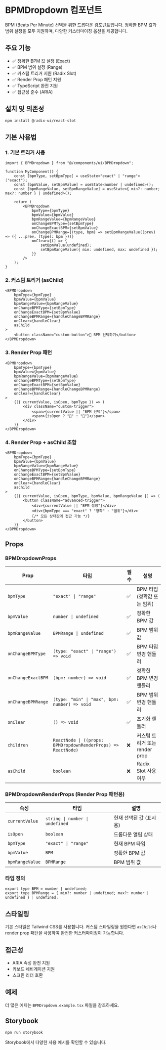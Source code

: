 # BPMDropdown 컴포넌트

BPM (Beats Per Minute) 선택을 위한 드롭다운 컴포넌트입니다. 정확한 BPM 값과 범위 설정을 모두 지원하며, 다양한 커스터마이징 옵션을 제공합니다.

## 주요 기능

- ✅ 정확한 BPM 값 설정 (Exact)
- ✅ BPM 범위 설정 (Range)
- ✅ 커스텀 트리거 지원 (Radix Slot)
- ✅ Render Prop 패턴 지원
- ✅ TypeScript 완전 지원
- ✅ 접근성 준수 (ARIA)

## 설치 및 의존성

```bash
npm install @radix-ui/react-slot
```

## 기본 사용법

### 1. 기본 트리거 사용

```tsx
import { BPMDropdown } from "@/components/ui/BPMDropdown";

function MyComponent() {
	const [bpmType, setBpmType] = useState<"exact" | "range">("exact");
	const [bpmValue, setBpmValue] = useState<number | undefined>();
	const [bpmRangeValue, setBpmRangeValue] = useState<{ min?: number; max?: number } | undefined>();

	return (
		<BPMDropdown
			bpmType={bpmType}
			bpmValue={bpmValue}
			bpmRangeValue={bpmRangeValue}
			onChangeBPMType={setBpmType}
			onChangeExactBPM={setBpmValue}
			onChangeBPMRange={(type, bpm) => setBpmRangeValue((prev) => ({ ...prev, [type]: bpm }))}
			onClear={() => {
				setBpmValue(undefined);
				setBpmRangeValue({ min: undefined, max: undefined });
			}}
		/>
	);
}
```

### 2. 커스텀 트리거 (asChild)

```tsx
<BPMDropdown
	bpmType={bpmType}
	bpmValue={bpmValue}
	bpmRangeValue={bpmRangeValue}
	onChangeBPMType={setBpmType}
	onChangeExactBPM={setBpmValue}
	onChangeBPMRange={handleChangeBPMRange}
	onClear={handleClear}
	asChild
>
	<button className="custom-button">🎵 BPM 선택하기</button>
</BPMDropdown>
```

### 3. Render Prop 패턴

```tsx
<BPMDropdown
	bpmType={bpmType}
	bpmValue={bpmValue}
	bpmRangeValue={bpmRangeValue}
	onChangeBPMType={setBpmType}
	onChangeExactBPM={setBpmValue}
	onChangeBPMRange={handleChangeBPMRange}
	onClear={handleClear}
>
	{({ currentValue, isOpen, bpmType }) => (
		<div className="custom-trigger">
			<span>{currentValue || "BPM 선택"}</span>
			<span>{isOpen ? "🔼" : "🔽"}</span>
		</div>
	)}
</BPMDropdown>
```

### 4. Render Prop + asChild 조합

```tsx
<BPMDropdown
	bpmType={bpmType}
	bpmValue={bpmValue}
	bpmRangeValue={bpmRangeValue}
	onChangeBPMType={setBpmType}
	onChangeExactBPM={setBpmValue}
	onChangeBPMRange={handleChangeBPMRange}
	onClear={handleClear}
	asChild
>
	{({ currentValue, isOpen, bpmType, bpmValue, bpmRangeValue }) => (
		<button className="advanced-trigger">
			<div>{currentValue || "BPM 설정"}</div>
			<div>{bpmType === "exact" ? "정확" : "범위"}</div>
			{/* 모든 상태값에 접근 가능 */}
		</button>
	)}
</BPMDropdown>
```

## Props

### BPMDropdownProps

| Prop               | 타입                                                          | 필수 | 설명                           |
| ------------------ | ------------------------------------------------------------- | ---- | ------------------------------ |
| `bpmType`          | `"exact" \| "range"`                                          | ✅   | BPM 타입 (정확값 또는 범위)    |
| `bpmValue`         | `number \| undefined`                                         | ✅   | 정확한 BPM 값                  |
| `bpmRangeValue`    | `BPMRange \| undefined`                                       | ✅   | BPM 범위 값                    |
| `onChangeBPMType`  | `(type: "exact" \| "range") => void`                          | ✅   | BPM 타입 변경 핸들러           |
| `onChangeExactBPM` | `(bpm: number) => void`                                       | ✅   | 정확한 BPM 변경 핸들러         |
| `onChangeBPMRange` | `(type: "min" \| "max", bpm: number) => void`                 | ✅   | BPM 범위 변경 핸들러           |
| `onClear`          | `() => void`                                                  | ✅   | 초기화 핸들러                  |
| `children`         | `ReactNode \| ((props: BPMDropdownRenderProps) => ReactNode)` | ❌   | 커스텀 트리거 또는 render prop |
| `asChild`          | `boolean`                                                     | ❌   | Radix Slot 사용 여부           |

### BPMDropdownRenderProps (Render Prop 패턴용)

| 속성            | 타입                            | 설명                    |
| --------------- | ------------------------------- | ----------------------- |
| `currentValue`  | `string \| number \| undefined` | 현재 선택된 값 (표시용) |
| `isOpen`        | `boolean`                       | 드롭다운 열림 상태      |
| `bpmType`       | `"exact" \| "range"`            | 현재 BPM 타입           |
| `bpmValue`      | `BPM`                           | 정확한 BPM 값           |
| `bpmRangeValue` | `BPMRange`                      | BPM 범위 값             |

### 타입 정의

```tsx
export type BPM = number | undefined;
export type BPMRange = { min?: number | undefined; max?: number | undefined } | undefined;
```

## 스타일링

기본 스타일은 Tailwind CSS를 사용합니다. 커스텀 스타일링을 원한다면 `asChild`나 render prop 패턴을 사용하여 완전한 커스터마이징이 가능합니다.

## 접근성

- ARIA 속성 완전 지원
- 키보드 네비게이션 지원
- 스크린 리더 호환

## 예제

더 많은 예제는 `BPMDropdown.example.tsx` 파일을 참조하세요.

## Storybook

```bash
npm run storybook
```

Storybook에서 다양한 사용 예시를 확인할 수 있습니다.
